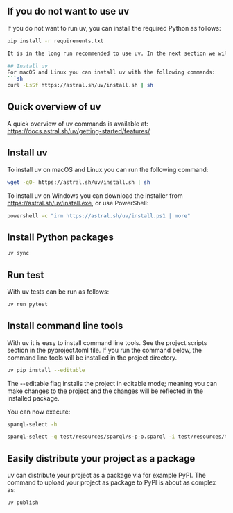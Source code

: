 ## If you do not want to use uv
If you do not want to run uv, you can install the required Python as follows:
```sh
pip install -r requirements.txt

It is in the long run recommended to use uv. In the next section we will see how to use uv.

## Install uv
For macOS and Linux you can install uv with the following commands:
```sh
curl -LsSf https://astral.sh/uv/install.sh | sh
```

## Quick overview of uv
A quick overview of uv commands is available at: https://docs.astral.sh/uv/getting-started/features/

## Install uv
To install uv on macOS and Linux you can run the following command:
```sh
wget -qO- https://astral.sh/uv/install.sh | sh
```
To install uv on Windows you can download the installer from https://astral.sh/uv/install.exe, or use PowerShell:
```sh
powershell -c "irm https://astral.sh/uv/install.ps1 | more"
```

## Install Python packages
```sh
uv sync
```

## Run test
With uv tests can be run as follows:
```sh
uv run pytest
```

## Install command line tools
With uv it is easy to install command line tools. See the project.scripts section in the pyproject.toml file. If you run the command below, the command line tools will be installed in the project directory.
```sh
uv pip install --editable
```
The --editable flag installs the project in editable mode; meaning you can make changes to the project and the changes will be reflected in the installed package.

You can now execute:
```sh
sparql-select -h
```

```sh
sparql-select -q test/resources/sparql/s-p-o.sparql -i test/resources/ttl/toy.ttl -o out.csv
```
## Easily distribute your project as a package
uv can distribute your project as a package via for example PyPI. The command to upload your project as package to PyPI is about as complex as:
```sh
uv publish
```
